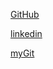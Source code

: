 [GitHub](http://github.com)

[linkedin](https://www.linkedin.com/in/aykutmayali/)

[myGit](https://github.com/aykutmayali)
